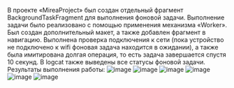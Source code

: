 В проекте «MireaProject» был создан отдельный фрагмент BackgroundTaskFragment для выполнения фоновой
задачи. Выполнение задачи было реализовано с помощью применения механизма «Worker». Был создан дополнительный макет, а также добавлен фрагмент в навигацию. 
Выполнена проверка подключения к сети (пока устройство не подключено к wifi фоновая задача находится в ожидании), а также была имитирована долгая операция, то есть задача завершается спустя 10 секунд. В logcat также выведены все статусы фоновой задачи.
Результаты выполнения работы:
![image](https://github.com/user-attachments/assets/527ec710-95e3-41c8-bfef-45eb0a91ec8a) ![image](https://github.com/user-attachments/assets/0e703693-c5f1-4dde-9332-1a5da8e14598)
![image](https://github.com/user-attachments/assets/3d28c8e0-5f67-4b15-b153-afd05e51d632) ![image](https://github.com/user-attachments/assets/16a99cf6-d7b7-4531-887b-b6dcbb3928a6)
![image](https://github.com/user-attachments/assets/1209a284-687e-4a69-8963-68c75409b450)
![image](https://github.com/user-attachments/assets/6645e27c-e70a-409b-bac3-c7d52b12b44a)

